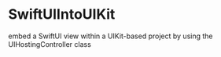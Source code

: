 # SwiftUIIntoUIKit
 embed a SwiftUI view within a UIKit-based project by using the UIHostingController class
